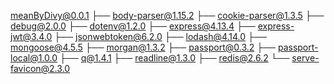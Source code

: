 meanByDivy@0.0.1
├── body-parser@1.15.2
├── cookie-parser@1.3.5
├── debug@2.0.0
├── dotenv@1.2.0
├── express@4.13.4
├── express-jwt@3.4.0
├── jsonwebtoken@6.2.0
├── lodash@4.14.0
├── mongoose@4.5.5
├── morgan@1.3.2
├── passport@0.3.2
├── passport-local@1.0.0
├── q@1.4.1
├── readline@1.3.0
├── redis@2.6.2
└── serve-favicon@2.3.0